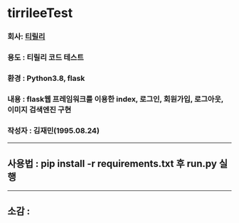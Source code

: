 # tirrileeTest


### 회사: [티릴리][tirrilee]

[tirrilee]: https://www.tirrilee.io/ "Go tirrilee"

### 용도 : 티릴리 코드 테스트
### 환경 : Python3.8, flask
### 내용 : flask웹 프레임워크를 이용한 index, 로그인, 회원가입, 로그아웃, 이미지 검색엔진 구현
### 작성자 : 김재민(1995.08.24)


* * *

## 사용법 : pip install -r requirements.txt 후 run.py 실행

* * *

## 소감 : 


